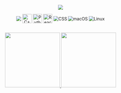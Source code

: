 <p align="center">
  <a href="https://github.com/DenverCoder1/readme-typing-svg"><img src="https://readme-typing-svg.herokuapp.com/?lines=Hi%2C+I'm+Felipe+Azambuja;I'm+a+Computer+Science+Undergraduate+at+the+University+of+S%C3%A3o+Paulo;My+current+research+focuses+on+epidemiological+predictions+using+AI+techniques;This+profile+showcases+some+of+my+academic+and+personal+projects;Feel+free+to+contact+me+at+felipe.azamba%40usp.br&font=Fira%20Code&center=true&width=1000&height=45&color=4169E1&pause=2000"></a>
</p>
<div style="display: inline_block; text-align: center;" align="center">
  <img align="center" src="https://img.shields.io/badge/C-151515?style=for-the-badge&logo=c&logoColor=green" />
  <img align="center" alt="C++" src="https://techstack-generator.vercel.app/cpp-icon.svg" alt="icon" width="30" height="30" />
  <img align="center" alt="Python" src="https://techstack-generator.vercel.app/python-icon.svg" alt="icon" width="30" height="30" />
  <img align="center" alt="React" src="https://techstack-generator.vercel.app/react-icon.svg" alt="icon" width="30" height="30" />
  <img align="center" alt="CSS" src="https://img.shields.io/badge/CSS-151515?style=for-the-badge&logo=css3&logoColor=white" />
  <img align="center" alt="macOS" src="https://img.shields.io/badge/macOS-000000?style=for-the-badge&logo=apple" />
  <img align="center" alt="Linux" src="https://img.shields.io/badge/Linux-000000?style=for-the-badge&logo=linux" />
</div>
<br>

<p align="center">
<a href="https://github.com/AVS1508">
  <img height="180em" src="https://github-readme-stats-eight-theta.vercel.app/api?username=DeguShi&show_icons=true&theme=algolia&include_all_commits=true&count_private=true"/>
  <img height="180em" src="https://github-readme-stats-eight-theta.vercel.app/api/top-langs/?username=DeguShi&layout=compact&langs_count=8&theme=algolia"/>
</a>
</p>
